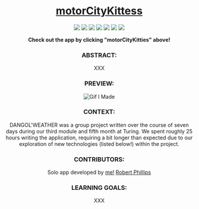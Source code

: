 <h1 align="center">
  <a href="https://dangol-weather.vercel.app">motorCityKittess</a>
</h1>

<p align="center">
  <img src="https://img.shields.io/badge/React-20232A?style=for-the-badge&logo=react&logoColor=61DAFB" />
  <img src="https://img.shields.io/badge/React_Router-CA4245?style=for-the-badge&logo=react-router&logoColor=white" />
  <img src="https://img.shields.io/badge/TypeScript-3178C6.svg?style=for-the-badge&logo=TypeScript&logoColor=white" />
  <img src="https://img.shields.io/badge/JavaScript-F7DF1E?style=for-the-badge&logo=javascript&logoColor=black" />
  <img src="https://img.shields.io/badge/Vite-646CFF.svg?style=for-the-badge&logo=Vite&logoColor=white" />
  <img src="https://img.shields.io/badge/Tailwind%20CSS-06B6D4.svg?style=for-the-badge&logo=Tailwind-CSS&logoColor=white" />
  <img src="https://img.shields.io/badge/Cypress-17202C?style=for-the-badge&logo=cypress&logoColor=white" />
</p>


<div align="center">
  <strong>Check out the app by clicking "motorCityKitties" above!</strong>
</div>

### <div align="center">ABSTRACT:</div>
[//]: <> (Briefly describe what you built and its features. What problem is the app solving? How does this application solve that problem?)
<div align="center">XXX</div>

### <div align="center">PREVIEW:</div>
<div align="center">
  <img src="https://media.giphy.com/media/R9AX3mKTy44ZnzEqDn/giphy.gif" alt="Gif I Made">
</div>

### <div align="center">CONTEXT:</div>
<div align="center">DANGOL'WEATHER was a group project written over the course of seven days during our third module and fifth month at Turing. We spent roughly 25 hours writing the application, requiring a bit longer than expected due to our exploration of new technologies (listed below!) within the project.</div>

### <div align="center">CONTRIBUTORS:</div>
<div align="center">
  Solo app developed by <a href="https://github.com/robert-phillips33">me!</a>
  <a href="https://github.com/robert-phillips33">Robert Phillips</a>
</div>

### <div align="center">LEARNING GOALS:</div>
<div align="center">XXX</div>

